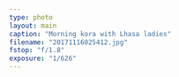 ```yaml
---
type: photo
layout: main
caption: "Morning kora with Lhasa ladies"
filename: "20171116025412.jpg"
fstop: "f/1.8"
exposure: "1/626"
---
```

